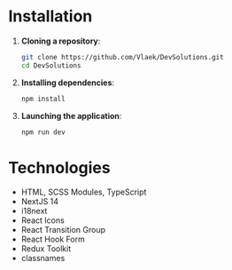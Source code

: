 # Installation

1. **Cloning a repository**:

   ```bash
   git clone https://github.com/Vlaek/DevSolutions.git
   cd DevSolutions
   ```

2. **Installing dependencies**:

   ```bash
   npm install
   ```

3. **Launching the application**:
   ```bash
   npm run dev
   ```

# Technologies

- HTML, SCSS Modules, TypeScript
- NextJS 14
- i18next
- React Icons
- React Transition Group
- React Hook Form
- Redux Toolkit
- classnames

